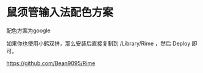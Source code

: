 # 鼠须管输入法配色方案

配色方案为google

如果你也使用小鹤双拼，那么安装后直接复制到 /Library/Rime ，然后 Deploy 即可。

https://github.com/Bean9095/Rime
